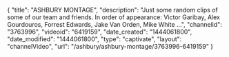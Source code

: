 {
    "title": "ASHBURY MONTAGE",
    "description": "Just some random clips of some of our team and friends. In order of appearance: Victor Garibay, Alex Gourdouros, Forrest Edwards, Jake Van Orden, Mike White ...",
    "channelid": "3763996",
    "videoid": "6419159",
    "date_created": "1444061800",
    "date_modified": "1444061800",
    "type": "captivate",
    "layout": "channelVideo",
    "url": "\/ashbury\/ashbury-montage\/3763996-6419159"
}